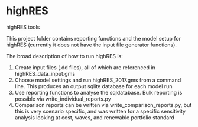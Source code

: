 # highRES
highRES tools

This project folder contains reporting functions and the model setup for highRES (currently it does not have the input file generator functions).

The broad description of how to run highRES is:

1) Create input files (.dd files), all of which are referenced in highRES_data_input.gms
2) Choose model settings and run highRES_2017.gms from a command line. This produces an output sqlite database for each model run
3) Use reporting functions to analyse the sqldatabase. Bulk reporting is possible via write_individual_reports.py
4) Comparison reports can be written via write_comparison_reports.py, but this is very scenario specific, and was written for a specific sensitivity analysis looking at cost, waves, and renewable portfolio standard


